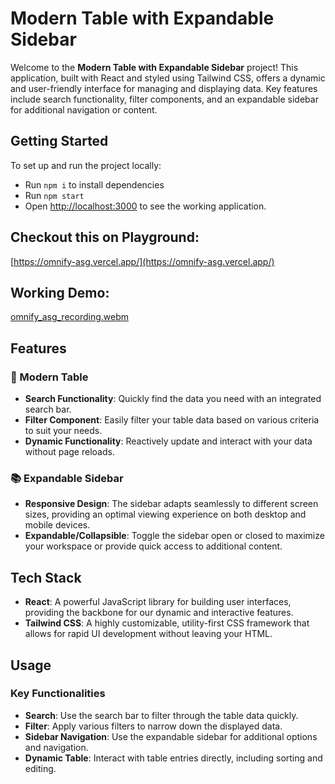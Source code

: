 
# Modern Table with Expandable Sidebar

Welcome to the **Modern Table with Expandable Sidebar** project! This application, built with React and styled using Tailwind CSS, offers a dynamic and user-friendly interface for managing and displaying data. Key features include search functionality, filter components, and an expandable sidebar for additional navigation or content.


## Getting Started

To set up and run the project locally:

- Run `npm i` to install dependencies
- Run `npm start`
- Open [http://localhost:3000](http://localhost:3000) to see the working application.

## Checkout this on Playground:

[https://omnify-asg.vercel.app/](https://omnify-asg.vercel.app/)

## Working Demo:

[omnify_asg_recording.webm](https://github.com/Devanshudd/omnify_asg/assets/100607040/cc2cc692-8c49-48b4-a59f-73a914e996b6)

## Features

### 🌟 Modern Table
- **Search Functionality**: Quickly find the data you need with an integrated search bar.
- **Filter Component**: Easily filter your table data based on various criteria to suit your needs.
- **Dynamic Functionality**: Reactively update and interact with your data without page reloads.

### 📚 Expandable Sidebar
- **Responsive Design**: The sidebar adapts seamlessly to different screen sizes, providing an optimal viewing experience on both desktop and mobile devices.
- **Expandable/Collapsible**: Toggle the sidebar open or closed to maximize your workspace or provide quick access to additional content.

## Tech Stack

- **React**: A powerful JavaScript library for building user interfaces, providing the backbone for our dynamic and interactive features.
- **Tailwind CSS**: A highly customizable, utility-first CSS framework that allows for rapid UI development without leaving your HTML.

## Usage

### Key Functionalities

- **Search**: Use the search bar to filter through the table data quickly.
- **Filter**: Apply various filters to narrow down the displayed data.
- **Sidebar Navigation**: Use the expandable sidebar for additional options and navigation.
- **Dynamic Table**: Interact with table entries directly, including sorting and editing.




